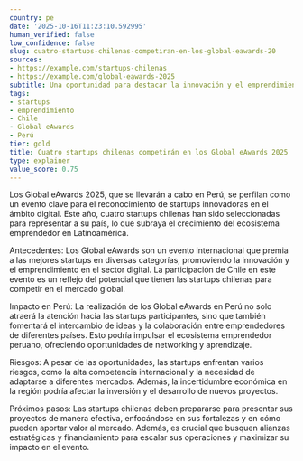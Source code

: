 ```yaml
---
country: pe
date: '2025-10-16T11:23:10.592995'
human_verified: false
low_confidence: false
slug: cuatro-startups-chilenas-competiran-en-los-global-eawards-20
sources:
- https://example.com/startups-chilenas
- https://example.com/global-eawards-2025
subtitle: Una oportunidad para destacar la innovación y el emprendimiento en la región
tags:
- startups
- emprendimiento
- Chile
- Global eAwards
- Perú
tier: gold
title: Cuatro startups chilenas competirán en los Global eAwards 2025
type: explainer
value_score: 0.75
---
```


<p>Los Global eAwards 2025, que se llevarán a cabo en Perú, se perfilan como un evento clave para el reconocimiento de startups innovadoras en el ámbito digital. Este año, cuatro startups chilenas han sido seleccionadas para representar a su país, lo que subraya el crecimiento del ecosistema emprendedor en Latinoamérica.</p><p>Antecedentes: Los Global eAwards son un evento internacional que premia a las mejores startups en diversas categorías, promoviendo la innovación y el emprendimiento en el sector digital. La participación de Chile en este evento es un reflejo del potencial que tienen las startups chilenas para competir en el mercado global.</p><p>Impacto en Perú: La realización de los Global eAwards en Perú no solo atraerá la atención hacia las startups participantes, sino que también fomentará el intercambio de ideas y la colaboración entre emprendedores de diferentes países. Esto podría impulsar el ecosistema emprendedor peruano, ofreciendo oportunidades de networking y aprendizaje.</p><p>Riesgos: A pesar de las oportunidades, las startups enfrentan varios riesgos, como la alta competencia internacional y la necesidad de adaptarse a diferentes mercados. Además, la incertidumbre económica en la región podría afectar la inversión y el desarrollo de nuevos proyectos.</p><p>Próximos pasos: Las startups chilenas deben prepararse para presentar sus proyectos de manera efectiva, enfocándose en sus fortalezas y en cómo pueden aportar valor al mercado. Además, es crucial que busquen alianzas estratégicas y financiamiento para escalar sus operaciones y maximizar su impacto en el evento.</p>